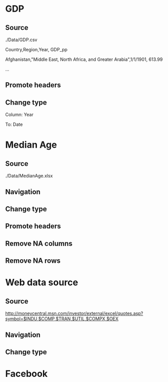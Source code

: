 # GDP

## Source

./Data/GDP.csv

Country,Region,Year, GDP_pp

Afghanistan,"Middle East, North Africa, and Greater Arabia",1/1/1901, 613.99

...

## Promote headers

## Change type

Column: Year

To: Date

# Median Age

## Source

./Data/MedianAge.xlsx

## Navigation

## Change type

## Promote headers

## Remove NA columns

## Remove NA rows

# Web data source

## Source

http://moneycentral.msn.com/investor/external/excel/quotes.asp?symbol=$INDU,$COMP,$TRAN,$UTIL,$COMPX,$OEX

## Navigation

## Change type

# Facebook

